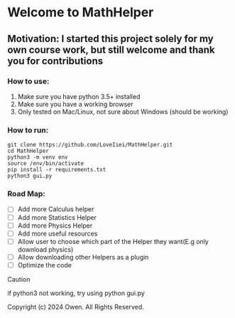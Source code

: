 # Welcome to MathHelper

## Motivation: I started this project solely for my own course work, but still welcome and thank you for contributions

### How to use:

1. Make sure you have python 3.5+ installed
2. Make sure you have a working browser
3. Only tested on Mac/Linux, not sure about Windows (should be working)

### How to run: 

```
git clone https://github.com/LoveIiei/MathHelper.git
cd MathHelper
python3 -m venv env
source /env/bin/activate
pip install -r requirements.txt
python3 gui.py
```

### Road Map:
- [ ] Add more Calculus helper
- [ ] Add more Statistics Helper
- [ ] Add more Physics Helper
- [ ] Add more useful resources
- [ ] Allow user to choose which part of the Helper they want(E.g only download physics)
- [ ] Allow downloading other Helpers as a plugin
- [ ] Optimize the code

> [!CAUTION]
> if python3 not working, try using python gui.py

Copyright (c) 2024 Owen. All Rights Reserved.

